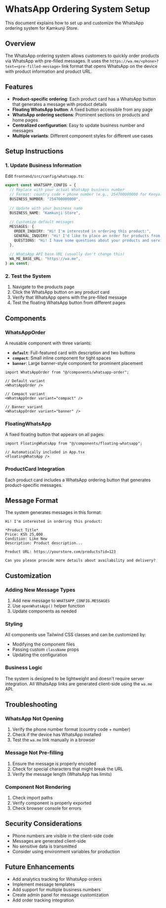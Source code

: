 # WhatsApp Ordering System Setup

This document explains how to set up and customize the WhatsApp ordering system for Kamkunji Store.

## Overview

The WhatsApp ordering system allows customers to quickly order products via WhatsApp with pre-filled messages. It uses the `https://wa.me/<phone>?text=<pre-filled-message>` link format that opens WhatsApp on the device with product information and product URL.

## Features

- **Product-specific ordering**: Each product card has a WhatsApp button that generates a message with product details
- **Floating WhatsApp button**: A fixed button accessible from any page
- **WhatsApp ordering sections**: Prominent sections on products and home pages
- **Centralized configuration**: Easy to update business number and messages
- **Multiple variants**: Different component styles for different use cases

## Setup Instructions

### 1. Update Business Information

Edit `frontend/src/config/whatsapp.ts`:

```typescript
export const WHATSAPP_CONFIG = {
  // Replace with your actual WhatsApp business number
  // Format: country code + phone number (e.g., 254700000000 for Kenya)
  BUSINESS_NUMBER: "254700000000",
  
  // Update with your business name
  BUSINESS_NAME: "Kamkunji Store",
  
  // Customize default messages
  MESSAGES: {
    ORDER_INQUIRY: "Hi! I'm interested in ordering this product:",
    GENERAL_INQUIRY: "Hi! I'd like to place an order for products from Kamkunji Store. Can you help me with the ordering process?",
    QUESTIONS: "Hi! I have some questions about your products and services. Can you help me?",
  },
  
  // WhatsApp API base URL (usually don't change this)
  WA_ME_BASE_URL: "https://wa.me",
} as const;
```

### 2. Test the System

1. Navigate to the products page
2. Click the WhatsApp button on any product card
3. Verify that WhatsApp opens with the pre-filled message
4. Test the floating WhatsApp button from different pages

## Components

### WhatsAppOrder

A reusable component with three variants:

- **`default`**: Full-featured card with description and two buttons
- **`compact`**: Small inline component for tight spaces
- **`banner`**: Large banner-style component for prominent placement

```tsx
import WhatsAppOrder from "@/components/whatsapp-order";

// Default variant
<WhatsAppOrder />

// Compact variant
<WhatsAppOrder variant="compact" />

// Banner variant
<WhatsAppOrder variant="banner" />
```

### FloatingWhatsApp

A fixed floating button that appears on all pages:

```tsx
import FloatingWhatsApp from "@/components/floating-whatsapp";

// Automatically included in App.tsx
<FloatingWhatsApp />
```

### ProductCard Integration

Each product card includes a WhatsApp ordering button that generates product-specific messages.

## Message Format

The system generates messages in this format:

```
Hi! I'm interested in ordering this product:

*Product Title*
Price: KSh 25,000
Condition: Like New
Description: Product description...

Product URL: https://yourstore.com/products?id=123

Can you please provide more details about availability and delivery?
```

## Customization

### Adding New Message Types

1. Add new message to `WHATSAPP_CONFIG.MESSAGES`
2. Use `openWhatsApp()` helper function
3. Update components as needed

### Styling

All components use Tailwind CSS classes and can be customized by:
- Modifying the component files
- Passing custom `className` props
- Updating the configuration

### Business Logic

The system is designed to be lightweight and doesn't require server integration. All WhatsApp links are generated client-side using the `wa.me` API.

## Troubleshooting

### WhatsApp Not Opening

1. Verify the phone number format (country code + number)
2. Check if the device has WhatsApp installed
3. Test the `wa.me` link manually in a browser

### Message Not Pre-filling

1. Ensure the message is properly encoded
2. Check for special characters that might break the URL
3. Verify the message length (WhatsApp has limits)

### Component Not Rendering

1. Check import paths
2. Verify component is properly exported
3. Check browser console for errors

## Security Considerations

- Phone numbers are visible in the client-side code
- Messages are generated client-side
- No sensitive data is transmitted
- Consider using environment variables for production

## Future Enhancements

- Add analytics tracking for WhatsApp orders
- Implement message templates
- Add support for multiple business numbers
- Create admin panel for message customization
- Add order tracking integration
